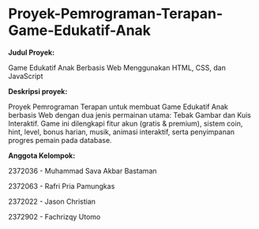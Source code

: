# Proyek-Pemrograman-Terapan-Game-Edukatif-Anak

**Judul Proyek:**

Game Edukatif Anak Berbasis Web Menggunakan HTML, CSS, dan JavaScript

**Deskripsi proyek:**

Proyek Pemrograman Terapan untuk membuat Game Edukatif Anak berbasis Web dengan dua jenis permainan utama: Tebak Gambar dan Kuis Interaktif. Game ini dilengkapi fitur akun (gratis & premium), sistem coin, hint, level, bonus harian, musik, animasi interaktif, serta penyimpanan progres pemain pada database.

**Anggota Kelompok:**

2372036 - Muhammad Sava Akbar Bastaman

2372063 - Rafri Pria Pamungkas

2372022 - Jason Christian

2372902 - Fachrizqy Utomo
